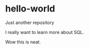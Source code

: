 # hello-world
Just another repository 


I really want to learn more about SQL. 

Wow this is neat. 